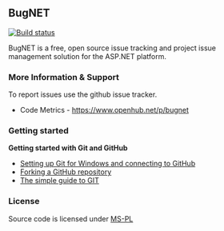 ## BugNET
[![Build status](https://ci.appveyor.com/api/projects/status/ror9c96krbd7knld?svg=true)](https://ci.appveyor.com/project/dubeaud/bugnet)

BugNET is a free, open source issue tracking and project issue management solution for the ASP.NET platform.

### More Information & Support

To report issues use the github issue tracker.

* Code Metrics - https://www.openhub.net/p/bugnet

### Getting started

**Getting started with Git and GitHub**

 * [Setting up Git for Windows and connecting to GitHub](http://help.github.com/win-set-up-git/)
 * [Forking a GitHub repository](http://help.github.com/fork-a-repo/)
 * [The simple guide to GIT](http://rogerdudler.github.com/git-guide/)
 

### License

Source code is licensed under [MS-PL](http://opensource.org/licenses/MS-PL)
